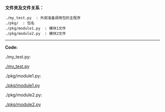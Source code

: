 **文件夹及文件关系：**

```text
./my_test.py  : 外部准备调用包的主程序
./pkg/  : 包名
./pkg/module1.py  : 模块1文件
./pkg/module2.py  : 模块2文件
```

---
**Code:**

./my_test.py:

[./my_test.py](./my_test.py ':include :type=code')

./pkg/module1.py:

[./pkg/module1.py](./pkg/module1.py ':include :type=code')

./pkg/module2.py:

[./pkg/module2.py](./pkg/module2.py ':include :type=code')

